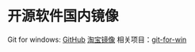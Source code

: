 # 开源软件国内镜像

Git for windows: [GitHub](https://github.com/git-for-windows/git/releases) [淘宝镜像](https://npm.taobao.org/mirrors/git-for-windows/)
相关项目：[git-for-win](https://github.com/waylau/git-for-win)